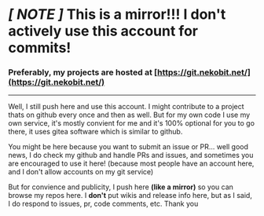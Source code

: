 # *[ NOTE ]* This is a mirror!!! I don't actively use this account for commits! 

### **Preferably,** my projects are hosted at [https://git.nekobit.net/](https://git.nekobit.net/)
---

Well, I still push here and use this account. I might contribute to a project thats on github every
once and then as well. But for my own code I use my own service, it's mostly convient for me and it's
100% optional for you to go there, it uses gitea software which is similar to github.

You might be here because you want to submit an issue or PR... well good news, I do check my github
and handle PRs and issues, and sometimes you are encouraged to use it here! (because most people
have an account here, and I don't allow accounts on my git service)

But for convience and publicity, I push here **(like a mirror)** so you can browse my repos here.
I **don't** put wikis and release info here, but as I said, I do respond to issues, pr, code
comments, etc. Thank you

